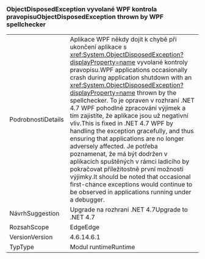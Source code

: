 ### <a name="objectdisposedexception-thrown-by-wpf-spellchecker"></a><span data-ttu-id="1e75d-101">ObjectDisposedException vyvolané WPF kontrola pravopisu</span><span class="sxs-lookup"><span data-stu-id="1e75d-101">ObjectDisposedException thrown by WPF spellchecker</span></span>

|   |   |
|---|---|
|<span data-ttu-id="1e75d-102">Podrobnosti</span><span class="sxs-lookup"><span data-stu-id="1e75d-102">Details</span></span>|<span data-ttu-id="1e75d-103">Aplikace WPF někdy dojít k chybě při ukončení aplikace s <xref:System.ObjectDisposedException?displayProperty=name> vyvolané kontroly pravopisu.</span><span class="sxs-lookup"><span data-stu-id="1e75d-103">WPF applications occasionally crash during application shutdown with an <xref:System.ObjectDisposedException?displayProperty=name> thrown by the spellchecker.</span></span> <span data-ttu-id="1e75d-104">To je opraven v rozhraní .NET 4.7 WPF pohodlné zpracování výjimek a tím zajistíte, že aplikace jsou už negativní vliv.</span><span class="sxs-lookup"><span data-stu-id="1e75d-104">This is fixed in .NET 4.7 WPF by handling the exception gracefully, and thus ensuring that applications are no longer adversely affected.</span></span> <span data-ttu-id="1e75d-105">Je potřeba poznamenat, že má být dodržen v aplikacích spuštěných v rámci ladicího by pokračovat příležitostně první možnosti výjimky.</span><span class="sxs-lookup"><span data-stu-id="1e75d-105">It should be noted that occasional first-chance exceptions would continue to be observed in applications running under a debugger.</span></span>|
|<span data-ttu-id="1e75d-106">Návrh</span><span class="sxs-lookup"><span data-stu-id="1e75d-106">Suggestion</span></span>|<span data-ttu-id="1e75d-107">Upgrade na rozhraní .NET 4.7</span><span class="sxs-lookup"><span data-stu-id="1e75d-107">Upgrade to .NET 4.7</span></span>|
|<span data-ttu-id="1e75d-108">Rozsah</span><span class="sxs-lookup"><span data-stu-id="1e75d-108">Scope</span></span>|<span data-ttu-id="1e75d-109">Edge</span><span class="sxs-lookup"><span data-stu-id="1e75d-109">Edge</span></span>|
|<span data-ttu-id="1e75d-110">Version</span><span class="sxs-lookup"><span data-stu-id="1e75d-110">Version</span></span>|<span data-ttu-id="1e75d-111">4.6.1</span><span class="sxs-lookup"><span data-stu-id="1e75d-111">4.6.1</span></span>|
|<span data-ttu-id="1e75d-112">Typ</span><span class="sxs-lookup"><span data-stu-id="1e75d-112">Type</span></span>|<span data-ttu-id="1e75d-113">Modul runtime</span><span class="sxs-lookup"><span data-stu-id="1e75d-113">Runtime</span></span>|

